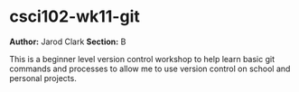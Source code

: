 # csci102-wk11-git
**Author:** Jarod Clark
**Section:** B

This is a beginner level version control workshop to help learn basic git commands and processes to allow me to use version control on school and personal projects.